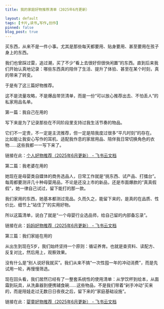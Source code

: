 ```yaml
---
title: 我的家庭好物推荐清单（2025年6月更新）

layout: default
tags: [卡片,读书,写作,创作]
pinned: false
blog_post: true
---
```


买东西，从来不是一件小事。尤其是那些每天都要用、贴身要用、甚至要用在孩子身上的东西。

我们也曾踩过雷，追过潮，买了不少“看上去很好但很快闲置”的东西。直到后来我们开始认真地记录：哪些东西真的陪伴了生活、提升了体验、甚至在某个时刻，真的带来了转变。

于是有了这三篇好物推荐。

这不是流量攻略，不是爆品带货清单，而是一份“可以放心推荐出去、不怕丢人”的私家用品名单。

第一篇：我自己在用的

写下来是为了记录那些在不同阶段里支持过我生活节奏的物品。

它们不一定贵，不一定是主流推荐，但一定是陪我度过很多“平凡时刻”的存在。
比如能让我安心写作的耳机、适配我作息的家居用品、陪伴我日常切换角色的衣物……这些我都一一写下来了。

链接在此：[‌‍‌⁡⁤⁡⁤‌‌‌⁤⁤⁣‬⁡‍⁣‍⁤‌⁢⁣⁤‌⁣⁤‬⁢⁤‬个人好物推荐（2025年6月更新） - 飞书云文档](https://ux1xejyurm0.feishu.cn/wiki/V2l9wJCypiljJrkzOG3ck5TRnpg?fromScene=spaceOverview)

第二篇：我老婆在用的

她现在是母婴类自媒体的商务选品人，日常工作就是“挑东西、试产品、打擂台”。每周都要测评几十种母婴用品，不论是还没上市的新品，还是市面爆款的“真真假假”，她一律自己试过，留下能打的那一款。

我们家用的东西，她基本都测过竞品。久而久之，能留下来的，是真的在品质、性价比、细节上“站住了”的实用好物。

所以这篇清单，说白了就是“一个母婴行业选品师，给自己留的内部备忘录”。

链接在此：[‍‬⁡⁡⁤⁤⁡‌‌⁢⁤⁤‌‍⁢⁢⁢‍⁢⁡‬⁤⁢‬⁢⁡⁣‍‌‬‬妈妈好物推荐（2025年6月更新） - 飞书云文档](https://ux1xejyurm0.feishu.cn/wiki/Oav9wQ5YXiuRDMkq6cdcsdpznge?fromScene=spaceOverview)

第三篇：我们家娃在用的

从出生到现在5岁，我们始终坚持一个原则：循证养育。也就是查资料、读配方、反复对比，然后用上，观察效果。

没有什么是“别人说好我就买”。我们从来不搞“一次性囤一年的冲动消费”，而是先试用一轮，再慢慢筛选。

现在回头看，我们居然已经有了一整套系统性的使用清单：从学饮杯到绘本，从面霜到玩具，从洗鼻器到便携辅食碗……这些物品，不是我们带着“剁手冲动”买来的，而是陪娃走过无数日日夜夜之后，留下来的“家庭基础设施”。

链接在此：[‌‌⁢⁡⁢⁤‌‍⁢‬⁣⁡‌⁣⁣⁣‍⁡⁣⁤⁤⁢⁡⁤‌⁡⁤⁢⁤⁣‌‍⁤婴童好物推荐（2025年6月更新） - 飞书云文档](https://ux1xejyurm0.feishu.cn/wiki/CWhuw6Ym3ikZpFkt0Vociyb0n6g?fromScene=spaceOverview)

